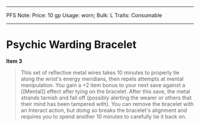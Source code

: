 
---
PFS Note: 
Price: 10 gp
Usage: worn;
Bulk: L
Traits: Consumable

---

# Psychic Warding Bracelet

**Item 3**

> This set of reflective metal wires takes 10 minutes to properly tie along the wrist's energy meridians, then repels attempts at mental manipulation. You gain a +2 item bonus to your next save against a [[Mental]] effect after tying on the bracelet. After this save, the metal strands tarnish and fall off (possibly alerting the wearer or others that their mind has been tampered with). You can remove the bracelet with an Interact action, but doing so breaks the bracelet's alignment and requires you to spend another 10 minutes to carefully tie it back on.
